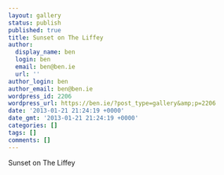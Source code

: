 ```yaml
---
layout: gallery
status: publish
published: true
title: Sunset on The Liffey
author:
  display_name: ben
  login: ben
  email: ben@ben.ie
  url: ''
author_login: ben
author_email: ben@ben.ie
wordpress_id: 2206
wordpress_url: https://ben.ie/?post_type=gallery&amp;p=2206
date: '2013-01-21 21:24:19 +0000'
date_gmt: '2013-01-21 21:24:19 +0000'
categories: []
tags: []
comments: []
---
```

<p>Sunset on The Liffey</p>
